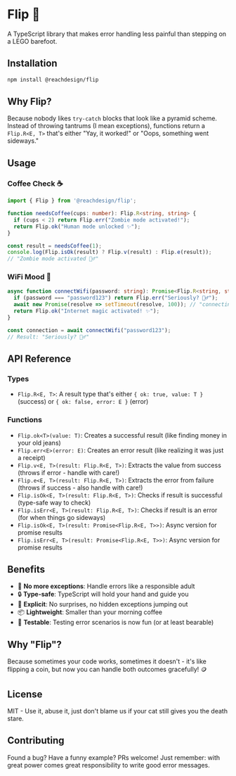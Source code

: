 # Flip 🔄

A TypeScript library that makes error handling less painful than stepping on a LEGO barefoot.

## Installation

```bash
npm install @reachdesign/flip
```

## Why Flip?

Because nobody likes `try-catch` blocks that look like a pyramid scheme. Instead of throwing tantrums (I mean exceptions), functions return a `Flip.R<E, T>` that's either "Yay, it worked!" or "Oops, something went sideways."

## Usage

### Coffee Check ☕

```typescript
import { Flip } from '@reachdesign/flip';

function needsCoffee(cups: number): Flip.R<string, string> {
  if (cups < 2) return Flip.err("Zombie mode activated!");
  return Flip.ok("Human mode unlocked ✨");
}

const result = needsCoffee(1);
console.log(Flip.isOk(result) ? Flip.v(result) : Flip.e(result));
// "Zombie mode activated 🧟‍♂️"
```


### WiFi Mood 📶

```typescript
async function connectWifi(password: string): Promise<Flip.R<string, string>> {
  if (password === "password123") return Flip.err("Seriously? 🤦‍♂️");
  await new Promise(resolve => setTimeout(resolve, 100)); // "connecting"
  return Flip.ok("Internet magic activated! ✨");
}

const connection = await connectWifi("password123");
// Result: "Seriously? 🤦‍♂️"
```

## API Reference

### Types

- `Flip.R<E, T>`: A result type that's either `{ ok: true, value: T }` (success) or `{ ok: false, error: E }` (error)

### Functions

- `Flip.ok<T>(value: T)`: Creates a successful result (like finding money in your old jeans)
- `Flip.err<E>(error: E)`: Creates an error result (like realizing it was just a receipt)
- `Flip.v<E, T>(result: Flip.R<E, T>)`: Extracts the value from success (throws if error - handle with care!)
- `Flip.e<E, T>(result: Flip.R<E, T>)`: Extracts the error from failure (throws if success - also handle with care!)
- `Flip.isOk<E, T>(result: Flip.R<E, T>)`: Checks if result is successful (type-safe way to check)
- `Flip.isErr<E, T>(result: Flip.R<E, T>)`: Checks if result is an error (for when things go sideways)
- `Flip.isOk<E, T>(result: Promise<Flip.R<E, T>>)`: Async version for promise results
- `Flip.isErr<E, T>(result: Promise<Flip.R<E, T>>)`: Async version for promise results

## Benefits

- 🚫 **No more exceptions**: Handle errors like a responsible adult
- 🔒 **Type-safe**: TypeScript will hold your hand and guide you
- 🎯 **Explicit**: No surprises, no hidden exceptions jumping out
- 📦 **Lightweight**: Smaller than your morning coffee
- 🧪 **Testable**: Testing error scenarios is now fun (or at least bearable)

## Why "Flip"?

Because sometimes your code works, sometimes it doesn't - it's like flipping a coin, but now you can handle both outcomes gracefully! 🪙

## License

MIT - Use it, abuse it, just don't blame us if your cat still gives you the death stare.

## Contributing

Found a bug? Have a funny example? PRs welcome! Just remember: with great power comes great responsibility to write good error messages.
